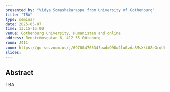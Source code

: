 ```yaml
---
presented_by: "Vidya Somashekarappa from University of Gothenburg"
title: "TBA"
type: seminar
date: 2025-05-07
time: 13:15-15:00
venue: Gothenburg University, Humanisten and online
address: Renströmsgatan 6, 412 55 Göteborg
room: J411
zoom: https://gu-se.zoom.us/j/69780476534?pwd=Q9Uw2lu0zda8MsXkL08eGrqU64DMpp.1
slides:
---
```


## Abstract

TBA
